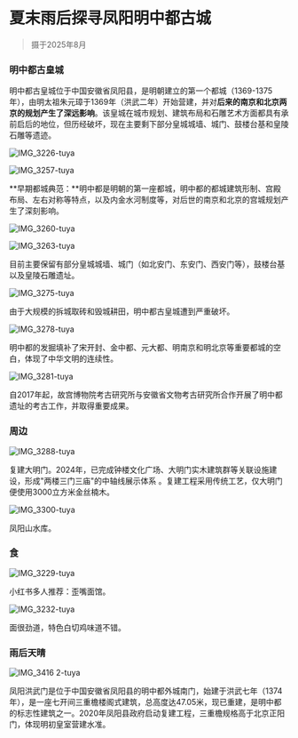 # 夏末雨后探寻凤阳明中都古城

>   摄于2025年8月

### 明中都古皇城

明中都古皇城位于中国安徽省凤阳县，是明朝建立的第一个都城（1369-1375年），由明太祖朱元璋于1369年（洪武二年）开始营建，并对**后来的南京和北京两京的规划产生了深远影响**。该皇城在城市规划、建筑布局和石雕艺术方面都具有承前启后的地位，但历经破坏，现在主要剩下部分皇城城墙、城门、鼓楼台基和皇陵石雕等遗迹。﻿

![IMG_3226-tuya](./assets/IMG_3226-tuya.jpeg)

![IMG_3257-tuya](./assets/IMG_3257-tuya.jpeg)

**早期都城典范：**明中都是明朝的第一座都城，明中都的都城建筑形制、宫殿布局、左右对称等特点，以及内金水河制度等，对后世的南京和北京的宫城规划产生了深刻影响。

![IMG_3260-tuya](./assets/IMG_3260-tuya.jpeg)

![IMG_3263-tuya](./assets/IMG_3263-tuya.jpeg)

目前主要保留有部分皇城城墙、城门（如北安门、东安门、西安门等），鼓楼台基以及皇陵石雕遗址。﻿

![IMG_3275-tuya](./assets/IMG_3275-tuya.jpeg)

由于大规模的拆城取砖和毁城耕田，明中都古皇城遭到严重破坏。﻿

![IMG_3278-tuya](./assets/IMG_3278-tuya.jpeg)

明中都的发掘填补了宋开封、金中都、元大都、明南京和明北京等重要都城的空白，体现了中华文明的连续性。

![IMG_3281-tuya](./assets/IMG_3281-tuya.jpeg)

自2017年起，故宫博物院考古研究所与安徽省文物考古研究所合作开展了明中都遗址的考古工作，并取得重要成果。﻿

### 周边

![IMG_3288-tuya](./assets/IMG_3288-tuya.jpeg)

复建大明门。2024年，已完成钟楼文化广场、大明门实木建筑群等关联设施建设，形成"两楼三门三庙"的中轴线展示体系 。复建工程采用传统工艺，仅大明门便使用3000立方米金丝楠木。

![IMG_3300-tuya](./assets/IMG_3300-tuya.jpeg)

凤阳山水库。

### 食

![IMG_3229-tuya](./assets/IMG_3229-tuya-8771577.jpeg)

小红书多人推荐：歪嘴面馆。

![IMG_3232-tuya](./assets/IMG_3232-tuya.jpeg)

面很劲道，特色白切鸡味道不错。

### 雨后天晴

![IMG_3416 2-tuya](./assets/IMG_3416-tuya.jpeg)

凤阳洪武门是位于中国安徽省凤阳县的明中都外城南门，始建于洪武七年（1374年），是一座七开间三重檐楼阁式建筑，总高度达47.05米，现已重建，是明中都的标志性建筑之一。﻿2020年凤阳县政府启动复建工程，三重檐规格高于北京正阳门，体现明初皇室营建水准。

